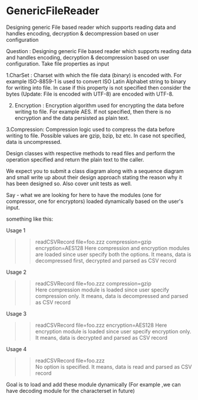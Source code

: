 # GenericFileReader
Designing generic File based reader which supports reading data and handles encoding, decryption &amp; decompression based on user configuration

Question : Designing generic File based reader which supports reading data and handles encoding, decryption & decompression based on user configuration. Take file properties as input

1.CharSet :
Charset with which the file data (binary) is encoded with. For example ISO-8859-1 is used to convert ISO Latin Alphabet string to binary for writing into file. 
In case if this property is not specified then consider the bytes (Update: File is encoded with UTF-8) are encoded with UTF-8.

 
2. Encryption :
Encryption algorithm used for encrypting the data before writing to file. For example AES. If not specified, then there is no encryption and the data persisted as plain text.

 
3.Compression:
Compression logic used to compress the data before writing to file. Possible values are gzip, bzip, bz etc. In case not specified, data is uncompressed.

Design classes with respective methods to read files and perform the operation specified and return the plain text to the caller.

We expect you to submit a class diagram along with a sequence diagram and small write up about their design approach stating the reason why it has been designed so.
Also cover unit tests as well.

Say - what we are looking for here to have the modules (one for compressor, one for encryptors) loaded dynamically based on the user's input. 

 
something like this:

Usage 1
>> readCSVRecord  file=foo.zzz  compression=gzip encryption=AES128
Here compression and encryption modules are loaded since user specify both the options. It means, data is decompressed first, decrypted and parsed as CSV record


Usage 2
>> readCSVRecord  file=foo.zzz  compression=gzip  
Here compression module is loaded since user specify compression only. It means, data is decompressed and parsed as CSV record

Usage 3
>> readCSVRecord  file=foo.zzz  encryption=AES128
Here encryption module is loaded since user specify encryption only. It means, data is decrypted  and parsed as CSV record

Usage 4
>> readCSVRecord  file=foo.zzz  
No option is specified. It means, data is read and parsed as CSV record


Goal is to load and add these module dynamically (For example ,we can have decoding module for the characterset in future)
